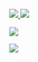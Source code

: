 <p align="left">
  <a href="https://discord.com/users/166644059534786560" target="_blank">
    <img src="https://img.shields.io/badge/discord%20-7289DA.svg?&style=for-the-badge&logo=discord&logoColor=white">
  </a>
  <a href="https://instagram.com/spinozapy" target="_blank">
    <img src="https://img.shields.io/badge/INSTAGRAM%20-DC3175.svg?&style=for-the-badge&logo=instagram&logoColor=white">
  </a>
</p>

<p align="left">
  <img src="https://komarev.com/ghpvc/?username=spinozapy&style=plastic&label=Profile+Views:">
</p>

<p align="left">
  <img src="https://github-readme-stats.vercel.app/api/top-langs/?username=spinozapy&layout=compact&theme=dark&hide_border=true" />
</p>
